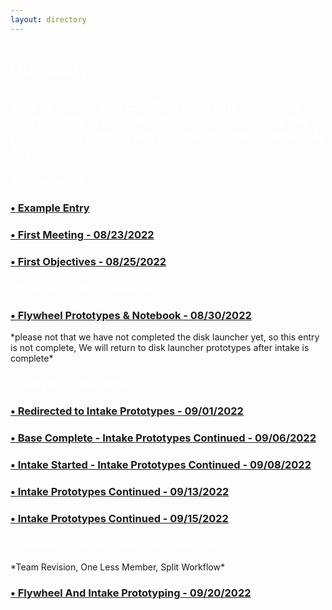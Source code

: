 ```yaml
---
layout: directory
---
```


<h1 style="color:white">Directory</h1>
<h2 style="color:white"> This is where you can find all of our notebook entries! Important Milestones are found on the homepage. Entries are in order by date (Oldest At Top) </h2>

<h3 style="color:white">The Beginning:</h3>
<h3><a href="Entries/EntryExample">&#8226; Example Entry </a></h3>
<p> </p>
<h3><a href="Entries/08-23-2022">&#8226; First Meeting - 08/23/2022 </a></h3>
<p> </p>
<h3><a href="Entries/08-25-2022">&#8226; First Objectives - 08/25/2022 </a></h3>
<p> </p>

<h3 style="color:white">Prototyping - Disk Launcher:</h3>
<h3><a href="Entries/08-30-2022">&#8226; Flywheel Prototypes & Notebook - 08/30/2022 </a></h3>
*please not that we have not completed the disk launcher yet, so this entry is not complete, We will return to disk launcher prototypes after intake is complete*
<h3 style="color:white">Prototyping - Disk Intake;</h3>
<p> </p>
<h3><a href="Entries/09-01-2022">&#8226; Redirected to Intake Prototypes - 09/01/2022 </a></h3>
<p> </p>
<h3><a href="Entries/09-06-2022">&#8226; Base Complete - Intake Prototypes Continued - 09/06/2022</a></h3>
<p> </p>
<h3><a href="Entries/09-08-2022">&#8226; Intake Started - Intake Prototypes Continued - 09/08/2022</a></h3>
<p> </p>
<h3><a href="Entries/09-13-2022">&#8226; Intake Prototypes Continued - 09/13/2022</a></h3>
<p> </p>
<h3><a href="Entries/09-15-2022">&#8226; Intake Prototypes Continued - 09/15/2022</a></h3>
<h3 style="color:white">Flywheel and Intake Combined Prototyping</h3>
*Team Revision, One Less Member, Split Workflow*
<p> </p>
<h3><a href="Entries/09-20-2022">&#8226; Flywheel And Intake Prototyping - 09/20/2022</a></h3>